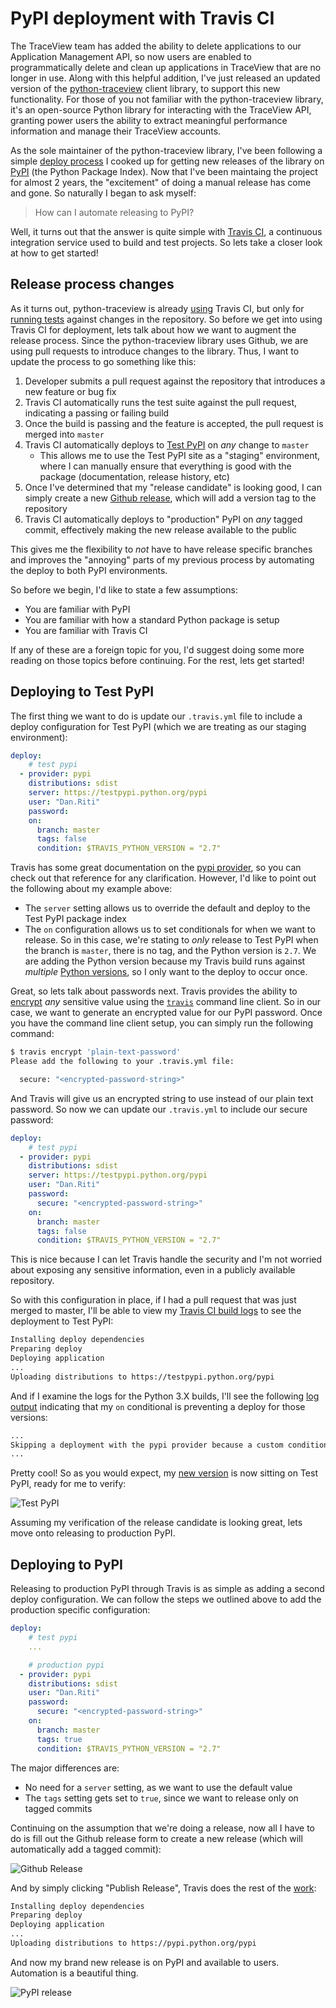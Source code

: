 # PyPI deployment with Travis CI

The TraceView team has added the ability to delete applications to our
Application Management API, so now users are enabled to programmatically delete
and clean up applications in TraceView that are no longer in use. Along with
this helpful addition, I've just released an updated version of the
[python-traceview][1] client library, to support this new functionality. For
those of you not familiar with the python-traceview library, it's an open-source
Python library for interacting with the TraceView API, granting power users the
ability to extract meaningful performance information and manage their
TraceView accounts.

As the sole maintainer of the python-traceview library, I've been following a
simple [deploy process][3] I cooked up for getting new releases of the library
on [PyPI][2] (the Python Package Index). Now that I've been maintaing the
project for almost 2 years, the "excitement" of doing a manual release has
come and gone. So naturally I began to ask myself:

> How can I automate releasing to PyPI?

Well, it turns out that the answer is quite simple with [Travis CI][4], a
continuous integration service used to build and test projects. So lets take a
closer look at how to get started!

## Release process changes

As it turns out, python-traceview is already [using][5] Travis CI, but only for
[running tests][6] against changes in the repository. So before we get into
using Travis CI for deployment, lets talk about how we want to augment the
release process. Since the python-traceview library uses Github, we are using
pull requests to introduce changes to the library. Thus, I want to update the
process to go something like this:

1. Developer submits a pull request against the repository that introduces a
   new feature or bug fix
2. Travis CI automatically runs the test suite against the pull request,
   indicating a passing or failing build
3. Once the build is passing and the feature is accepted, the pull request is
   merged into `master`
4. Travis CI automatically deploys to [Test PyPI][7] on *any* change to
   `master`
    * This allows me to use the Test PyPI site as a "staging" environment, where
      I can manually ensure that everything is good with the package
      (documentation, release history, etc)
5. Once I've determined that my "release candidate" is looking good, I can
   simply create a new [Github release][8], which will add a version tag
   to the repository
6. Travis CI automatically deploys to "production" PyPI on *any* tagged
   commit, effectively making the new release available to the public

This gives me the flexibility to *not* have to have release specific branches
and improves the "annoying" parts of my previous process by automating the
deploy to both PyPI environments.

So before we begin, I'd like to state a few assumptions:

- You are familiar with PyPI
- You are familiar with how a standard Python package is setup
- You are familiar with Travis CI

If any of these are a foreign topic for you, I'd suggest doing some more
reading on those topics before continuing. For the rest, lets get started!

## Deploying to Test PyPI

The first thing we want to do is update our `.travis.yml` file to include
a deploy configuration for Test PyPI (which we are treating as our staging
environment):

```yaml
deploy:
    # test pypi
  - provider: pypi
    distributions: sdist
    server: https://testpypi.python.org/pypi
    user: "Dan.Riti"
    password:
    on:
      branch: master
      tags: false
      condition: $TRAVIS_PYTHON_VERSION = "2.7"
```

Travis has some great documentation on the [pypi provider][10], so you can
check out that reference for any clarification. However, I'd like to point out
the following about my example above:

* The `server` setting allows us to override the default and deploy to the
  Test PyPI package index
* The `on` configuration allows us to set conditionals for when we want to
  release. So in this case, we're stating to *only* release to Test PyPI when
  the branch is `master`, there is no tag, and the Python version is `2.7`. We
  are adding the Python version because my Travis build runs against *multiple*
  [Python versions][15], so I only want to the deploy to occur once.

Great, so lets talk about passwords next. Travis provides the ability to
[encrypt][9] *any* sensitive value using the [`travis`][16] command line client.
So in our case, we want to generate an encrypted value for our PyPI password.
Once you have the command line client setup, you can simply run the following
command:

```bash
$ travis encrypt 'plain-text-password'
Please add the following to your .travis.yml file:

  secure: "<encrypted-password-string>"

```

And Travis will give us an encrypted string to use instead of our plain text
password. So now we can update our `.travis.yml` to include our secure password:

```yaml
deploy:
    # test pypi
  - provider: pypi
    distributions: sdist
    server: https://testpypi.python.org/pypi
    user: "Dan.Riti"
    password:
      secure: "<encrypted-password-string>"
    on:
      branch: master
      tags: false
      condition: $TRAVIS_PYTHON_VERSION = "2.7"
```

This is nice because I can let Travis handle the security and I'm not worried
about exposing any sensitive information, even in a publicly available
repository.

So with this configuration in place, if I had a pull request that was just
merged to master, I'll be able to view my [Travis CI build logs][11] to see the
deployment to Test PyPI:

```bash
Installing deploy dependencies
Preparing deploy
Deploying application
...
Uploading distributions to https://testpypi.python.org/pypi
```

And if I examine the logs for the Python 3.X builds, I'll see the following
[log output][12] indicating that my `on` conditional is preventing a deploy for
those versions:

```bash
...
Skipping a deployment with the pypi provider because a custom condition was not met
...
```

Pretty cool! So as you would expect, my [new version][13] is now sitting on Test PyPI,
ready for me to verify:

![Test PyPI][17]

Assuming my verification of the release candidate is looking great, lets move
onto releasing to production PyPI.

## Deploying to PyPI

Releasing to production PyPI through Travis is as simple as adding a second
deploy configuration. We can follow the steps we outlined above to add the
production specific configuration:

```yaml
deploy:
    # test pypi
    ...

    # production pypi
  - provider: pypi
    distributions: sdist
    user: "Dan.Riti"
    password:
      secure: "<encrypted-password-string>"
    on:
      branch: master
      tags: true
      condition: $TRAVIS_PYTHON_VERSION = "2.7"
```

The major differences are:

* No need for a `server` setting, as we want to use the default value
* The `tags` setting gets set to `true`, since we want to release only on tagged
  commits

Continuing on the assumption that we're doing a release, now all I have to do is
fill out the Github release form to create a new release (which will
automatically add a tagged commit):

![Github Release][18]

And by simply clicking "Publish Release", Travis does the rest of the
[work][14]:

```bash
Installing deploy dependencies
Preparing deploy
Deploying application
...
Uploading distributions to https://pypi.python.org/pypi
```

And now my brand new release is on PyPI and available to users. Automation is
a beautiful thing.

![PyPI release][19]

[1]: https://pypi.python.org/pypi/python-traceview/
[2]: https://pypi.python.org/
[3]: https://gist.github.com/danriti/b070fe229afc035aa03b
[4]: https://travis-ci.org/
[5]: https://github.com/danriti/python-traceview/blob/54e08dfbbeb323de26634b9535f68fcbdb0acf13/.travis.yml
[6]: https://travis-ci.org/danriti/python-traceview
[7]: https://testpypi.python.org/pypi
[8]: https://github.com/danriti/python-traceview/releases
[9]: https://github.com/travis-ci/travis.rb#encrypt
[10]: https://docs.travis-ci.com/user/deployment/pypi
[11]: https://travis-ci.org/danriti/python-traceview/jobs/103210541#L471-L514
[12]: https://travis-ci.org/danriti/python-traceview/jobs/103210545#L193
[13]: https://testpypi.python.org/pypi/python-traceview
[14]: https://travis-ci.org/danriti/python-traceview/jobs/103211151#L483-L526
[15]: https://github.com/danriti/python-traceview/blob/54e08dfbbeb323de26634b9535f68fcbdb0acf13/.travis.yml#L2-L7
[16]: https://github.com/travis-ci/travis.rb
[17]: https://raw.githubusercontent.com/danriti/moleskine/master/travis-deploy-pypi/images/01.png
[18]: https://raw.githubusercontent.com/danriti/moleskine/master/travis-deploy-pypi/images/02.png
[19]: https://raw.githubusercontent.com/danriti/moleskine/master/travis-deploy-pypi/images/03.png
